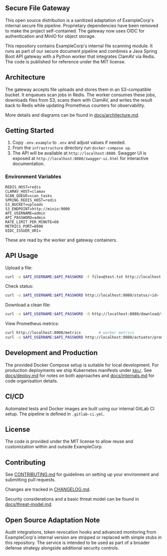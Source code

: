 ## Secure File Gateway

This open source distribution is a sanitized adaptation of ExampleCorp's internal secure file pipeline. Proprietary dependencies have been removed to make the project self-contained. The gateway now uses OIDC for authentication and MinIO for object storage.

This repository contains ExampleCorp's internal file scanning module. It runs as part of our secure document pipeline and combines a Java Spring Boot API gateway with a Python worker that integrates ClamAV via Redis. The code is published for reference under the MIT license.

## Architecture

The gateway accepts file uploads and stores them in an S3-compatible bucket. It enqueues scan jobs in Redis. The worker consumes these jobs, downloads files from S3, scans them with ClamAV, and writes the result back to Redis while updating Prometheus counters for observability.

More details and diagrams can be found in [docs/architecture.md](docs/architecture.md).

## Getting Started

1. Copy `.env.example` to `.env` and adjust values if needed.
2. From the `infrastructure` directory run `docker-compose up`.
3. The API will be available at `http://localhost:8080`. Swagger UI is exposed
   at `http://localhost:8080/swagger-ui.html` for interactive documentation.

### Environment Variables

```
REDIS_HOST=redis
CLAMAV_HOST=clamav
SCAN_QUEUE=scan_tasks
SPRING_REDIS_HOST=redis
S3_BUCKET=uploads
S3_ENDPOINT=http://minio:9000
API_USERNAME=admin
API_PASSWORD=admin
RATE_LIMIT_PER_MINUTE=60
METRICS_PORT=8000
OIDC_ISSUER_URI=
```

These are read by the worker and gateway containers.

## API Usage

Upload a file:

```bash
curl -u $API_USERNAME:$API_PASSWORD -F file=@test.txt http://localhost:8080/upload
```

Check status:

```bash
curl -u $API_USERNAME:$API_PASSWORD http://localhost:8080/status/<id>
```

Download a clean file:

```bash
curl -u $API_USERNAME:$API_PASSWORD -O http://localhost:8080/download/<id>
```

View Prometheus metrics:

```bash
curl http://localhost:8000/metrics        # worker metrics
curl -u $API_USERNAME:$API_PASSWORD http://localhost:8080/actuator/prometheus
```

## Development and Production

The provided Docker Compose setup is suitable for local development. For production deployments we ship Kubernetes manifests under [`k8s/`](k8s). See [docs/deploy.md](docs/deploy.md) for notes on both approaches and [docs/internals.md](docs/internals.md) for code organisation details.

## CI/CD

Automated tests and Docker images are built using our internal GitLab CI setup. The pipeline is defined in `.gitlab-ci.yml`.

## License

The code is provided under the MIT license to allow reuse and customization within and outside ExampleCorp.

## Contributing

See [CONTRIBUTING.md](CONTRIBUTING.md) for guidelines on setting up your environment and submitting pull requests.

Changes are tracked in [CHANGELOG.md](CHANGELOG.md).

Security considerations and a basic threat model can be found in
[docs/threat-model.md](docs/threat-model.md).

## Open Source Adaptation Note

Audit integrations, token revocation hooks and advanced monitoring
from ExampleCorp's internal version are stripped or replaced with
simple stubs in this repository. The service is intended to be used as
part of a broader defense strategy alongside additional security
controls.
